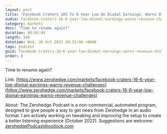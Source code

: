 ```yaml
---
layout: post
title: "Facebook Craters 16% To 6 Year Low On Dismal Earnings, Warns Of &quot;Revenue Challenges&quot;"
audio: facebook-craters-16-6-year-low-dismal-earnings-warns-revenue-challenges-0
category: markets
desc: "Time to rename again?"
duration: 00:05:44
length: 344
datetime: Wed, 26 Oct 2022 20:32:00 +0000
tags: podcast
guid: facebook-craters-16-6-year-low-dismal-earnings-warns-revenue-challenges-0
order: 0
---
```

Time to rename again?

Link: [https://www.zerohedge.com/markets/facebook-craters-16-6-year-low-dismal-earnings-warns-revenue-challenges](https://www.zerohedge.com/markets/facebook-craters-16-6-year-low-dismal-earnings-warns-revenue-challenges)

About: The Zerohedge Podcast is a non-commercial, automated program, designed to give people a way to get news from Zerohedge in an audio format.  I am actively working on tweaking and improving the setup to create a better listening experience (October 2022).  Suggestions are welcome: [zerohedgePodcast@outlook.com](mailto:zerohedgePodcast@outlook.com)